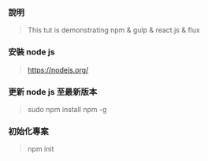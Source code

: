 ### 說明
> This tut is demonstrating npm & gulp & react.js & flux

### 安裝 node js
> https://nodejs.org/

### 更新 node js 至最新版本
> sudo npm install npm -g

### 初始化專案
> npm init
